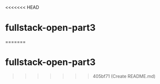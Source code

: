<<<<<<< HEAD
# fullstack-open-part3
=======
# fullstack-open-part3
>>>>>>> 405bf71 (Create README.md)
